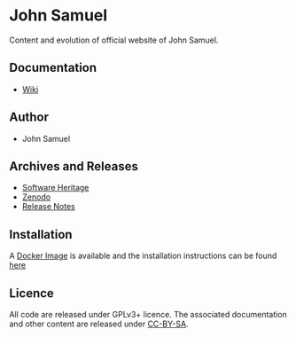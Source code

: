 John Samuel
===========
Content and evolution of official website of John Samuel.

## Documentation
* [Wiki](documentation/wiki/en/johnsamuel.md  "Wiki")

## Author
* John Samuel

## Archives and Releases
* [Software Heritage](https://archive.softwareheritage.org/browse/origin/https://github.com/johnsamuelwrites/johnsamuelwrites.github.io/directory/)
* [Zenodo](https://doi.org/10.5281/zenodo.1133121)
* [Release Notes](RELEASE.md)

## Installation

A [Docker Image](packaging/containers/Dockerfile) is available and the installation instructions can be found [here](packaging/containers/containers.md)

## Licence
All code are released under GPLv3+ licence. The associated documentation and other content are released under [CC-BY-SA](http://creativecommons.org/licenses/by-sa/4.0/).
